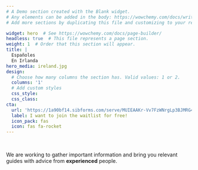 ```yaml
---
# A Demo section created with the Blank widget.
# Any elements can be added in the body: https://wowchemy.com/docs/writing-markdown-latex/
# Add more sections by duplicating this file and customizing to your requirements.

widget: hero  # See https://wowchemy.com/docs/page-builder/
headless: true  # This file represents a page section.
weight: 1  # Order that this section will appear.
title: |
  Españoles  
  En Irlanda
hero_media: ireland.jpg
design:
  # Choose how many columns the section has. Valid values: 1 or 2.
  columns: '1'
  # Add custom styles
  css_style:
  css_class:
cta:
  url: 'https://1a90bf14.sibforms.com/serve/MUIEAAKr-Vv7FzWNrgLp3BJMRG4-HVXgSXxyxBb4Fh1I40wG_ahXhvR6YQQOb-Z8PrQKapn4CnBVp_TxQTic0XxTBUMzfaAmj53jxtoMgcgcn9KhTCn_f_I8YPt__l3Qz-DZbzZ9A7rgIHnZhg0IhPPahEGvJjCbRiUdZAC3woVO80gn2wQIeQ-Y5q4StykaUfITg4HPNsFKxYH3'
  label: I want to join the waitlist for free!
  icon_pack: fas
  icon: fas fa-rocket
---
```


<br>

We are working to gather important information and bring you relevant guides with advice from **experienced** people.